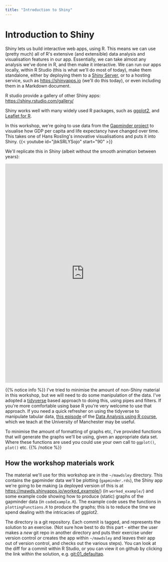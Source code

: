 ```yaml
---
title: "Introduction to Shiny"
---
```


# Introduction to Shiny

Shiny lets us build interactive web apps, using R.   This means we can use (pretty much) all of R's extensive (and extensible) data analysis and visualisation features in our app.  Essentially, we can take almost any analysis we've done in R, and then make it interactive.   We can run our apps locally, within R Studio (this is what we'll do most of today), make them standalone, either by deploying them to a [Shiny Server](https://www.rstudio.com/products/shiny/shiny-server/), or to a hosting service, such as https://shinyapps.io (we'll do this today), or even including them in a Markdown document.

R studio provide a gallery of other Shiny apps: https://shiny.rstudio.com/gallery/

Shiny works well with many widely used R packages, such as [ggplot2](https://ggplot2.tidyverse.org/), and [Leaflet for R](https://rstudio.github.io/leaflet/).  

In this workshop, we're going to use data from the [Gapminder project](https://www.gapminder.org) to visualise how GDP per capita and life expectancy have changed over time.   This takes one of Hans Rosling's 
innovative visualisations and puts it into Shiny. 
{{< youtube id="jbkSRLYSojo" start="90" >}}

We'll replicate this in Shiny (albeit without the smooth animation between years):

<iframe src="https://mawds.shinyapps.io/worked_example/" style="border:none; width:100%;  height:700px"></iframe>

{{% notice info %}}
I've tried to minimise the amount of non-Shiny material in this workshop, but we will need to do some manipulation of the data. I've adopted a [tidyverse](https://www.tidyverse.org/) based approach to doing this, using pipes and filters.  If you're more comfortable using base R you're very welcome to use that approach.   If you need a quick refresher on using the tidyverse to manipulate tabular data, [this episode](https://uomresearchit.github.io/r-tidyverse-intro/04-dplyr/) of the [Data Analysis using R course](https://uomresearchit.github.io/r-tidyverse-intro/), which we teach at the University of Manchester may be useful.
 
To minimise the amount of formatting of graphs etc, I've provided functions that will generate the graphs we'll be using, given an appropriate data set.  Where these functions are used you could use your own call to `ggplot()`, `plot()` etc.
{{% /notice %}}


## How the workshop materials work

The material we'll use for this workshop are in the `~/mawdsley` directory.  This contains the gapminder data we'll be plotting (`gapminder.rds`), the Shiny app we're going to be making (a deployed version of this is at https://mawds.shinyapps.io/worked_example/) (in `worked_example/`) and some example code showing how to produce (static) graphs of the gapminder data (in `codeExample.R`).  The example code uses the functions in `plottingFunctions.R` to produce the graphs; this is to reduce the time we spend dealing with the intricacies of ggplot2.

The directory is a git repository.  Each commit is tagged, and represents the solution to an exercise.  (Not sure how best to do this part - either the user makes a *new* git repo in another directory and puts their exercise under version control _or_ creates the app within `~/mawdsley` and leaves their app out of version control, and checks out the various steps).  You can look at the diff for a commit within R Studio, or you can view it on github by clicking the link within the solution, e.g. [git:01_defaultap]().



